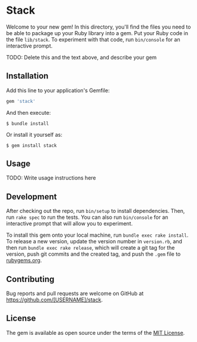 # Stack

Welcome to your new gem! In this directory, you'll find the files you need to be able to package up your Ruby library into a gem. Put your Ruby code in the file `lib/stack`. To experiment with that code, run `bin/console` for an interactive prompt.

TODO: Delete this and the text above, and describe your gem

## Installation

Add this line to your application's Gemfile:

```ruby
gem 'stack'
```

And then execute:

    $ bundle install

Or install it yourself as:

    $ gem install stack

## Usage

TODO: Write usage instructions here

## Development

After checking out the repo, run `bin/setup` to install dependencies. Then, run `rake spec` to run the tests. You can also run `bin/console` for an interactive prompt that will allow you to experiment.

To install this gem onto your local machine, run `bundle exec rake install`. To release a new version, update the version number in `version.rb`, and then run `bundle exec rake release`, which will create a git tag for the version, push git commits and the created tag, and push the `.gem` file to [rubygems.org](https://rubygems.org).

## Contributing

Bug reports and pull requests are welcome on GitHub at https://github.com/[USERNAME]/stack.

## License

The gem is available as open source under the terms of the [MIT License](https://opensource.org/licenses/MIT).
